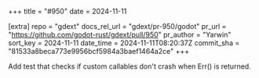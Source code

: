 +++
title = "#950"
date = 2024-11-11

[extra]
repo = "gdext"
docs_rel_url = "gdext/pr-950/godot"
pr_url = "https://github.com/godot-rust/gdext/pull/950"
pr_author = "Yarwin"
sort_key = 2024-11-11
date_time = 2024-11-11T08:20:37Z
commit_sha = "81533a8beca773e9956bcf5984a3baef1464a2ce"
+++

Add test that checks if custom callables don't crash when Err() is returned.
